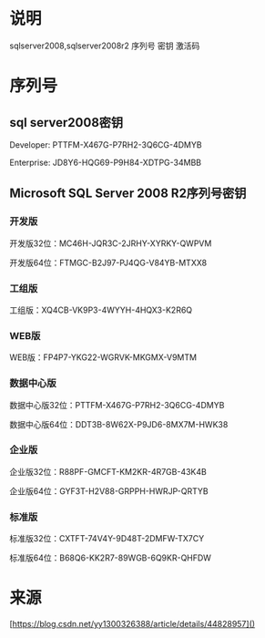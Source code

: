 # 说明
sqlserver2008,sqlserver2008r2 序列号 密钥 激活码

# 序列号

## sql server2008密钥 
Developer: PTTFM-X467G-P7RH2-3Q6CG-4DMYB

Enterprise: JD8Y6-HQG69-P9H84-XDTPG-34MBB

## Microsoft SQL Server 2008 R2序列号密钥 
### 开发版
开发版32位：MC46H-JQR3C-2JRHY-XYRKY-QWPVM 

开发版64位：FTMGC-B2J97-PJ4QG-V84YB-MTXX8

### 工组版
工组版：XQ4CB-VK9P3-4WYYH-4HQX3-K2R6Q

### WEB版
WEB版：FP4P7-YKG22-WGRVK-MKGMX-V9MTM

### 数据中心版
数据中心版32位：PTTFM-X467G-P7RH2-3Q6CG-4DMYB

数据中心版64位：DDT3B-8W62X-P9JD6-8MX7M-HWK38

### 企业版
企业版32位：R88PF-GMCFT-KM2KR-4R7GB-43K4B 

企业版64位：GYF3T-H2V88-GRPPH-HWRJP-QRTYB

### 标准版
标准版32位：CXTFT-74V4Y-9D48T-2DMFW-TX7CY 

标准版64位：B68Q6-KK2R7-89WGB-6Q9KR-QHFDW

# 来源
[https://blog.csdn.net/yy1300326388/article/details/44828957]()
